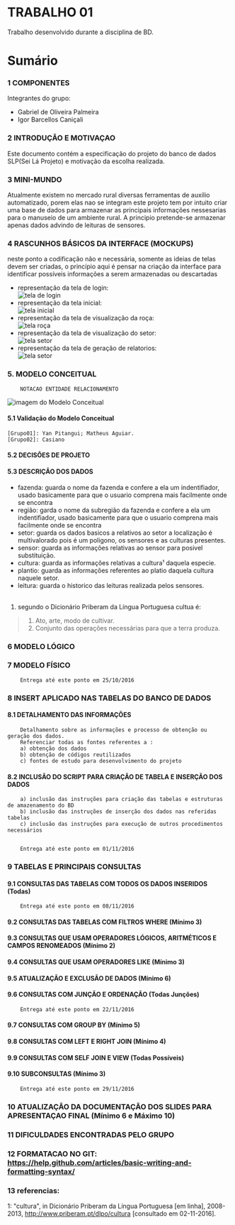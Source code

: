 # TRABALHO 01
Trabalho desenvolvido durante a disciplina de BD.

# Sumário

### 1	COMPONENTES<br>
Integrantes do grupo:<br>
* Gabriel de Oliveira Palmeira<br>
* Igor Barcellos Caniçali<br>

### 2	INTRODUÇÃO E MOTIVAÇAO<br>
Este documento contém a especificação do projeto do banco de dados SLP(Sei Lá Projeto) e motivação da escolha realizada. <br>

### 3	MINI-MUNDO<br>
Atualmente existem no mercado rural diversas ferramentas de auxilio automatizado, porem elas nao se integram este projeto tem por intuito criar uma base de dados para armazenar as principais informações nessesarias para o manuseio de um ambiente rural. A principio pretende-se armazenar apenas dados advindo de leituras de sensores.<br>

### 4	RASCUNHOS BÁSICOS DA INTERFACE (MOCKUPS)<br>
neste ponto a codificação não e necessária, somente as ideias de telas devem ser criadas, o princípio aqui é pensar na criação da interface para identificar possíveis informações a serem armazenadas ou descartadas <br>
* representação da tela de login:<br>
![tela de login](https://github.com/IgorCanicali/SLP/blob/master/telasMocUp1/Entrar.png?raw=true "tela de login")<br>
* representação da tela inicial:<br>
![tela inicial](https://github.com/IgorCanicali/SLP/blob/master/telasMocUp1/main.png?raw=true "tela inicial")<br>
* representação da tela de visualização da roça:<br>
![tela roça](https://github.com/IgorCanicali/SLP/blob/master/telasMocUp1/generic%20statistic%20ro%C3%A7a.png?raw=true "tela roça")<br>
* representação da tela de visualização do setor:<br>
![tela setor](https://github.com/IgorCanicali/SLP/blob/master/telasMocUp1/generic%20statistic%20sector.png?raw=true "tela setor")<br>
* representação da tela de geração de relatorios:<br>
![tela setor](https://github.com/IgorCanicali/SLP/blob/master/telasMocUp1/relatorios.png?raw=true "tela setor")<br>

### 5.	MODELO CONCEITUAL<br>
        NOTACAO ENTIDADE RELACIONAMENTO
![imagem do Modelo Conceitual](https://github.com/IgorCanicali/SLP/blob/master/esquematico/esquematico.jpg?raw=true "Modelo Conceitual")
        <!--NOTACAO UML(caso tenha)-->
#### 5.1 Validação do Modelo Conceitual
    [Grupo01]: Yan Pitangui; Matheus Aguiar.
    [Grupo02]: Casiano

#### 5.2 DECISÕES DE PROJETO
<!--    [atributo]: [descrição da decisão]
    
    EXEMPLO:
    a) Campo endereço: em nosso projeto optamos por um campo multivalorado e composto, pois a empresa 
    pode possuir para cada departamento mais de uma localização... 
    b) justifique!-->

#### 5.3 DESCRIÇÃO DOS DADOS 
<!-- [objeto]: [descrição do objeto]
    
    EXEMPLO:
    CLIENTE: Tabela que armazena as informações relativas ao cliente<br>
    CPF: campo que armazena o número de Cadastro de Pessoa Física para cada cliente da empresa.<br>-->
* fazenda: guarda o nome da fazenda e confere a ela um indentifiador, usado basicamente para que o usuario comprena mais facilmente onde se encontra<br>
* região: garda o nome da subregião da fazenda e confere a ela um indentifiador, usado basicamente para que o usuario comprena mais facilmente onde se encontra<br>
* setor: guarda os dados basicos a relativos ao setor a localização é multivalorado pois é um poligono, os sensores e as culturas presentes.<br>
* sensor: guarda as informações relativas ao sensor para posivel substituição.<br>
* cultura: guarda as informações relativas a cultura¹ daquela especie.<br>
* plantio: guarda as informações referentes ao platio daquela cultura naquele setor.<br>
* leitura: guarda o historico das leituras realizada pelos sensores.<br><br>
1. segundo o Dicionário Priberam da Língua Portuguesa cultua é:<br>
>  1. Ato, arte, modo de cultivar.<br>
>  3. Conjunto das operações necessárias para que a terra produza.<br>

### 6	MODELO LÓGICO<br>
### 7	MODELO FÍSICO<br>



        Entrega até este ponto em 25/10/2016

### 8	INSERT APLICADO NAS TABELAS DO BANCO DE DADOS<br>
#### 8.1 DETALHAMENTO DAS INFORMAÇÕES
        Detalhamento sobre as informações e processo de obtenção ou geração dos dados.
        Referenciar todas as fontes referentes a :
        a) obtenção dos dados
        b) obtenção de códigos reutilizados
        c) fontes de estudo para desenvolvimento do projeto


#### 8.2 INCLUSÃO DO SCRIPT PARA CRIAÇÃO DE TABELA E INSERÇÃO DOS DADOS
        a) inclusão das instruções para criação das tabelas e estruturas de amazenamento do BD
        b) inclusão das instruções de inserção dos dados nas referidas tabelas
        c) inclusão das instruções para execução de outros procedimentos necessários


        Entrega até este ponto em 01/11/2016


### 9	TABELAS E PRINCIPAIS CONSULTAS<br>
#### 9.1	CONSULTAS DAS TABELAS COM TODOS OS DADOS INSERIDOS (Todas) <br>
        Entrega até este ponto em 08/11/2016
#### 9.2	CONSULTAS DAS TABELAS COM FILTROS WHERE (Mínimo 3)<br>
#### 9.3	CONSULTAS QUE USAM OPERADORES LÓGICOS, ARITMÉTICOS E CAMPOS RENOMEADOS (Mínimo 2)<br>
#### 9.4	CONSULTAS QUE USAM OPERADORES LIKE (Mínimo 3) <br>
#### 9.5	ATUALIZAÇÃO E EXCLUSÃO DE DADOS (Mínimo 6)<br>
#### 9.6	CONSULTAS COM JUNÇÃO E ORDENAÇÃO (Todas Junções)<br>
        Entrega até este ponto em 22/11/2016
#### 9.7	CONSULTAS COM GROUP BY (Mínimo 5)<br>
#### 9.8	CONSULTAS COM LEFT E RIGHT JOIN (Mínimo 4)<br>
#### 9.9	CONSULTAS COM SELF JOIN E VIEW (Todas Possíveis)<br>
#### 9.10	SUBCONSULTAS (Mínimo 3)<br>
        Entrega até este ponto em 29/11/2016
### 10	ATUALIZAÇÃO DA DOCUMENTAÇÃO DOS SLIDES PARA APRESENTAÇAO FINAL (Mínimo 6 e Máximo 10)<br>
### 11	DIFICULDADES ENCONTRADAS PELO GRUPO<br>
### 12  FORMATACAO NO GIT: https://help.github.com/articles/basic-writing-and-formatting-syntax/
### 13  referencias:


1: "cultura", in Dicionário Priberam da Língua Portuguesa [em linha], 2008-2013, http://www.priberam.pt/dlpo/cultura [consultado em 02-11-2016].
